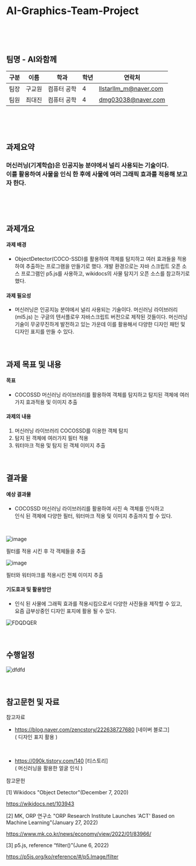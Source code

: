 #  AI-Graphics-Team-Project
<br/><br/><br/>

## 팀명 - AI와함께

|구분|이름|학과|학년|연락처|
|---|---|---|---|---|
|팀장|구교원|컴퓨터 공학|4|llstarllm_m@naver.com|
|팀원|최대진|컴퓨터 공학|4|dmg03038@naver.com|

<br/><br/><br/>

## 과제요약

### 머신러닝(기계학습)은 인공지능 분야에서 널리 사용되는 기술이다.<br/>이를 활용하여 사물을 인식 한 후에 사물에 여러 그래픽 효과를 적용해 보고자 한다.
<br/><br/><br/>

## 과제개요

#### 과제 배경
- ObjectDetector(COCO-SSD)를 활용하여 객체를 탐지하고 여러 효과들을 적용하여 추출하는 프로그램을 만들기로 했다. 개발 환경으로는 자바 스크립트 오픈 소스 프로그램인 p5.js를 사용하고, wikidocs의 사물 탐지기 오픈 소스를 참고하기로 했다.

#### 과제 필요성
- 머신러닝은 인공지능 분야에서 널리 사용되는 기술이다. 머신러닝 라이브러리(ml5.js) 는 구글의 텐서플로우 자바스크립트 버전으로 제작된 것들이다. 머신러닝 기술이 무궁무진하게 발전하고 있는 가운데 이를 활용해서 다양한 디자인 패턴 및 디자인 표지를 만들 수 있다.
<br/><br/><br/>

## 과제 목표 및 내용

#### 목표

- COCOSSD 머신러닝 라이브러리를 활용하여 객체를 탐지하고 탐지된 객체에 여러가지 효과적용 및 이미지 추출

#### 과제의 내용

1. 머신러닝 라이브러리 COCOSSD를 이용한 객체 탐지
2. 탐지 된 객체에 여러가지 필터 적용
3. 워터마크 적용 및 탐지 된 객체 이미지 추출
<br/><br/><br/>

## 결과물

#### 예상 결과물

- COCOSSD 머신러닝 라이브러리를 활용하여 사진 속 객체를 인식하고 <br/> 인식 된 객체에 다양한 필터, 워터마크 적용 및 이미지 추출까지 할 수 있다.
<br/>

![image](https://user-images.githubusercontent.com/102790527/172206475-b0e6d312-33e9-4923-abf3-f0c82f5dc25b.png)

필터를 적용 시킨 후 각 객체들을 추출
<br/>

![image](https://user-images.githubusercontent.com/102790527/172205955-43777c54-a27f-4d88-b736-2b0714e94a4b.png)

필터와 워터마크를 적용시킨 전체 이미지 추출

#### 기도효과 및 활용방안

- 인식 된 사물에 그래픽 효과를 적용시킴으로서 다양한 사진들을 제작할 수 있고,<br/> 요즘 급부상중인 디자인 표지에 활용 될 수 있다.

![FDQDQER](https://user-images.githubusercontent.com/102790527/169730044-7e39d32c-177c-4465-8d01-c130da664220.PNG)
<br/><br/><br/>

## 수행일정

![dfdfd](https://user-images.githubusercontent.com/102790527/169727690-d3708314-e308-4a5f-8ce8-d454aeb6b7b0.PNG)
<br/><br/><br/>

## 참고문헌 및 자료
 
 참고자료
 
- https://blog.naver.com/zencstory/222638727680 [네이버 블로그] <br/>
( 디자인 표지 활용 )
<br/>

- https://090k.tistory.com/140 [티스토리] <br/>
( 머신러닝을 활용한 얼굴 인식 )

참고문헌

[1] Wikidocs "Object Detector"(December 7, 2020)

https://wikidocs.net/103943

[2] MK, ORP 연구소 "ORP Research Institute Launches 'ACT' Based on Machine Learning"(January 27, 2022)

https://www.mk.co.kr/news/economy/view/2022/01/83966/

[3] p5.js, reference “filter()”(June 6, 2022) 

https://p5js.org/ko/reference/#/p5.Image/filter
